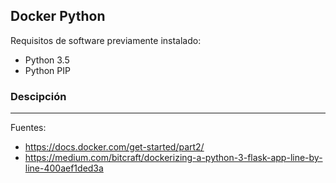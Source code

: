## Docker Python

Requisitos de software previamente instalado:

+ Python 3.5
+ Python PIP

### Descipción



---

Fuentes:

+ https://docs.docker.com/get-started/part2/
+ https://medium.com/bitcraft/dockerizing-a-python-3-flask-app-line-by-line-400aef1ded3a
